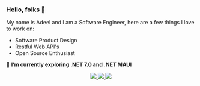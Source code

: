 ### Hello, folks 👋

My name is Adeel and I am a Software Engineer, here are a few things I love to work on:

- Software Product Design
- Restful Web API's
- Open Source Enthusiast



🌱 **I’m currently exploring .NET 7.0 and .NET MAUI**



<p align="center"> 
 <a href="https://github.com/meetAdeel-v1" alt="Adeel's github stats">
   <img src="https://img.shields.io/badge/-meysamhadeli-%23181717?style=flat-square&logo=github" />
 </a>
 <a href="https://www.linkedin.com/in/meetAdeel" alt="Adeel's github stats">
   <img src="https://img.shields.io/badge/-meetAdeel-blue?style=flat-square&logo=Linkedin&logoColor=white&link=https://www.linkedin.com/in/meetAdeel" />
 </a>
 <a>
   <img src="https://komarev.com/ghpvc/?username=meetAdeel-v1&color=ff69b4&style=flat-square" />
 </a>
</p>

<!--
**meetAdeel-v1/meetAdeel-v1** is a ✨ _special_ ✨ repository because its `README.md` (this file) appears on your GitHub profile.

Here are some ideas to get you started:

- 🔭 I’m currently working on ...
- 🌱 I’m currently exploring .NET 7.0 and .NET MAUI
- 👯 I’m looking to collaborate on ...
- 🤔 I’m looking for help with ...
- 💬 Ask me about ...
- 📫 How to reach me: ...
- 😄 Pronouns: ...
- ⚡ Fun fact: ...
-->
